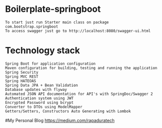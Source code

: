# Boilerplate-springboot
	To start just run Starter main class on package com.bootstrap.springboot
	To access swagger just go to http://localhost:8080/swagger-ui.html

# Technology stack 
	Spring Boot for application configuration
	Maven configuration for building, testing and running the application
	Spring Security
	Spring MVC REST
	Spring HATEOAS
	Spring Data JPA + Bean Validation
	Database updates with flyway
	Automated JSON API documentation for API's with SpringDoc/Swagger 2
	Authentication system using JWT
	Encrypted Password using bcrypt
	Converter to DTOs using ModelMapper
	Getters/Setters, Constructors Auto Generating with Lombok
	
#My Personal Blog
	https://medium.com/rapaduratech
